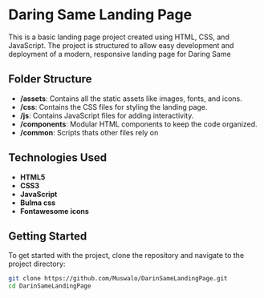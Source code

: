 # Daring Same Landing Page

This is a basic landing page project created using HTML, CSS, and JavaScript. The project is structured to allow easy development and deployment of a modern, responsive landing page for Daring Same

## Folder Structure

- **/assets**: Contains all the static assets like images, fonts, and icons.
- **/css**: Contains the CSS files for styling the landing page.
- **/js**: Contains JavaScript files for adding interactivity.
- **/components**: Modular HTML components to keep the code organized.
- **/common**: Scripts thats other files rely on

## Technologies Used

- **HTML5**
- **CSS3**
- **JavaScript**
- **Bulma css**
- **Fontawesome icons**

## Getting Started

To get started with the project, clone the repository and navigate to the project directory:

```bash
git clone https://github.com/Muswalo/DarinSameLandingPage.git
cd DarinSameLandingPage
